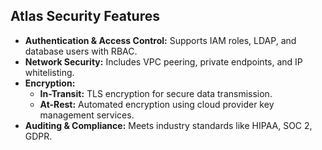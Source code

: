## Atlas Security Features

* **Authentication & Access Control:** Supports IAM roles, LDAP, and database users with RBAC.
* **Network Security:** Includes VPC peering, private endpoints, and IP whitelisting.
* **Encryption:**
    * **In-Transit:** TLS encryption for secure data transmission.
    * **At-Rest:** Automated encryption using cloud provider key management services.
* **Auditing & Compliance:** Meets industry standards like HIPAA, SOC 2, GDPR.
